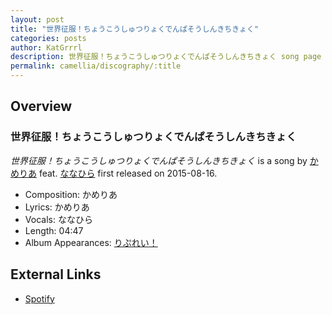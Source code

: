 ```yaml
---
layout: post
title: "世界征服！ちょうこうしゅつりょくでんぱそうしんきちきょく"
categories: posts
author: KatGrrrl
description: 世界征服！ちょうこうしゅつりょくでんぱそうしんきちきょく song page
permalink: camellia/discography/:title
---
```


## Overview

### 世界征服！ちょうこうしゅつりょくでんぱそうしんきちきょく

*世界征服！ちょうこうしゅつりょくでんぱそうしんきちきょく* is a song by [かめりあ](/camellia) feat. [ななひら](#) first released on 2015-08-16.

* Composition: かめりあ
* Lyrics: かめりあ
* Vocals: ななひら
* Length: 04:47
* Album Appearances: [りぷれい！](/camellia/albums/Replay)

## External Links

* [Spotify](https://open.spotify.com/track/0yam5B25e5SLg8ANA53n8B?si=fd10c324499a4eb1)
